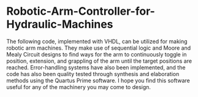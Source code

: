 # Robotic-Arm-Controller-for-Hydraulic-Machines
The following code, implemented with VHDL, can be utilized for making robotic arm machines. They make use of sequential logic and Moore and Mealy Circuit designs to find ways for the arm to continuously toggle in position, extension, and grappling of the arm until the target positions are reached. Error-handling systems have also been implemented, and the code has also been quality tested through synthesis and elaboration methods using the Quartus Prime software. I hope you find this software useful for any of the machinery you may come to design.
